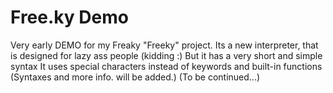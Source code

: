 # Free.ky Demo
Very early DEMO for my Freaky "Freeky" project.
Its a new interpreter, that is designed for lazy ass people (kidding :)
But it has a very short and simple syntax
It uses special characters instead of keywords and built-in functions
(Syntaxes and more info. will be added.)
(To be continued...)
